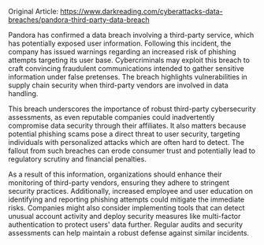 Original Article: https://www.darkreading.com/cyberattacks-data-breaches/pandora-third-party-data-breach

Pandora has confirmed a data breach involving a third-party service, which has potentially exposed user information. Following this incident, the company has issued warnings regarding an increased risk of phishing attempts targeting its user base. Cybercriminals may exploit this breach to craft convincing fraudulent communications intended to gather sensitive information under false pretenses. The breach highlights vulnerabilities in supply chain security when third-party vendors are involved in data handling.

This breach underscores the importance of robust third-party cybersecurity assessments, as even reputable companies could inadvertently compromise data security through their affiliates. It also matters because potential phishing scams pose a direct threat to user security, targeting individuals with personalized attacks which are often hard to detect. The fallout from such breaches can erode consumer trust and potentially lead to regulatory scrutiny and financial penalties.

As a result of this information, organizations should enhance their monitoring of third-party vendors, ensuring they adhere to stringent security practices. Additionally, increased employee and user education on identifying and reporting phishing attempts could mitigate the immediate risks. Companies might also consider implementing tools that can detect unusual account activity and deploy security measures like multi-factor authentication to protect users' data further. Regular audits and security assessments can help maintain a robust defense against similar incidents.